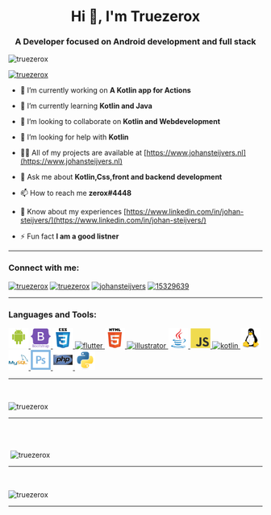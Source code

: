 
<h1 align="center">Hi 👋, I'm Truezerox</h1>
<h3 align="center">A Developer focused on Android development and full stack</h3>

<p align="left"> <img src="https://komarev.com/ghpvc/?username=truezerox&label=Profile%20views&color=0e75b6&style=flat" alt="truezerox" /> </p>

<p align="left"> <a href="https://github.com/ryo-ma/github-profile-trophy"><img src="https://github-profile-trophy.vercel.app/?username=truezerox" alt="truezerox" /></a> </p>

- 🔭 I’m currently working on **A Kotlin app for Actions**

- 🌱 I’m currently learning **Kotlin and Java**

- 👯 I’m looking to collaborate on **Kotlin and Webdevelopment**

- 🤝 I’m looking for help with **Kotlin**

- 👨‍💻 All of my projects are available at [https://www.johansteijvers.nl](https://www.johansteijvers.nl)

- 💬 Ask me about **Kotlin,Css,front and backend development**

- 📫 How to reach me **zerox#4448**

- 📄 Know about my experiences [https://www.linkedin.com/in/johan-steijvers/](https://www.linkedin.com/in/johan-steijvers/)

- ⚡ Fun fact **I am a good listner**

<hr>

<h3 align="left">Connect with me:</h3>
<p align="left">
<a href="https://codepen.io/truezerox" target="blank"><img align="center" src="https://raw.githubusercontent.com/rahuldkjain/github-profile-readme-generator/master/src/images/icons/Social/codepen.svg" alt="truezerox" height="30" width="40" /></a>
<a href="https://dev.to/truezerox" target="blank"><img align="center" src="https://raw.githubusercontent.com/rahuldkjain/github-profile-readme-generator/master/src/images/icons/Social/devto.svg" alt="truezerox" height="30" width="40" /></a>
<a href="https://linkedin.com/in/johansteijvers" target="blank"><img align="center" src="https://raw.githubusercontent.com/rahuldkjain/github-profile-readme-generator/master/src/images/icons/Social/linked-in-alt.svg" alt="johansteijvers" height="30" width="40" /></a>
<a href="https://stackoverflow.com/users/15329639" target="blank"><img align="center" src="https://raw.githubusercontent.com/rahuldkjain/github-profile-readme-generator/master/src/images/icons/Social/stack-overflow.svg" alt="15329639" height="30" width="40" /></a>
</p>
<hr>
<h3 align="left">Languages and Tools:</h3>
<p align="left"> <a href="https://developer.android.com" target="_blank" rel="noreferrer"> <img src="https://raw.githubusercontent.com/devicons/devicon/master/icons/android/android-original-wordmark.svg" alt="android" width="40" height="40"/> </a> <a href="https://getbootstrap.com" target="_blank" rel="noreferrer"> <img src="https://raw.githubusercontent.com/devicons/devicon/master/icons/bootstrap/bootstrap-plain-wordmark.svg" alt="bootstrap" width="40" height="40"/> </a> <a href="https://www.w3schools.com/css/" target="_blank" rel="noreferrer"> <img src="https://raw.githubusercontent.com/devicons/devicon/master/icons/css3/css3-original-wordmark.svg" alt="css3" width="40" height="40"/> </a> <a href="https://flutter.dev" target="_blank" rel="noreferrer"> <img src="https://www.vectorlogo.zone/logos/flutterio/flutterio-icon.svg" alt="flutter" width="40" height="40"/> </a> <a href="https://www.w3.org/html/" target="_blank" rel="noreferrer"> <img src="https://raw.githubusercontent.com/devicons/devicon/master/icons/html5/html5-original-wordmark.svg" alt="html5" width="40" height="40"/> </a> <a href="https://www.adobe.com/in/products/illustrator.html" target="_blank" rel="noreferrer"> <img src="https://www.vectorlogo.zone/logos/adobe_illustrator/adobe_illustrator-icon.svg" alt="illustrator" width="40" height="40"/> </a> <a href="https://www.java.com" target="_blank" rel="noreferrer"> <img src="https://raw.githubusercontent.com/devicons/devicon/master/icons/java/java-original.svg" alt="java" width="40" height="40"/> </a> <a href="https://developer.mozilla.org/en-US/docs/Web/JavaScript" target="_blank" rel="noreferrer"> <img src="https://raw.githubusercontent.com/devicons/devicon/master/icons/javascript/javascript-original.svg" alt="javascript" width="40" height="40"/> </a> <a href="https://kotlinlang.org" target="_blank" rel="noreferrer"> <img src="https://www.vectorlogo.zone/logos/kotlinlang/kotlinlang-icon.svg" alt="kotlin" width="40" height="40"/> </a> <a href="https://www.linux.org/" target="_blank" rel="noreferrer"> <img src="https://raw.githubusercontent.com/devicons/devicon/master/icons/linux/linux-original.svg" alt="linux" width="40" height="40"/> </a> <a href="https://www.mysql.com/" target="_blank" rel="noreferrer"> <img src="https://raw.githubusercontent.com/devicons/devicon/master/icons/mysql/mysql-original-wordmark.svg" alt="mysql" width="40" height="40"/> </a> <a href="https://www.photoshop.com/en" target="_blank" rel="noreferrer"> <img src="https://raw.githubusercontent.com/devicons/devicon/master/icons/photoshop/photoshop-line.svg" alt="photoshop" width="40" height="40"/> </a> <a href="https://www.php.net" target="_blank" rel="noreferrer"> <img src="https://raw.githubusercontent.com/devicons/devicon/master/icons/php/php-original.svg" alt="php" width="40" height="40"/> </a> <a href="https://www.python.org" target="_blank" rel="noreferrer"> <img src="https://raw.githubusercontent.com/devicons/devicon/master/icons/python/python-original.svg" alt="python" width="40" height="40"/> </a> </p>
<hr><br>

<p><img align="center" src="https://github-readme-stats.vercel.app/api/top-langs?username=truezerox&show_icons=true&locale=en&layout=compact" alt="truezerox" /></p>
<hr><br><br>
<p>&nbsp;<img align="center" src="https://github-readme-stats.vercel.app/api?username=truezerox&show_icons=true&locale=en" alt="truezerox" /></p>
<hr><br>
<p><img align="center" src="https://github-readme-streak-stats.herokuapp.com/?user=truezerox&" alt="truezerox" /></p>

<hr>

